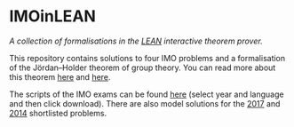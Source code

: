 # IMOinLEAN
_A collection of formalisations in the [LEAN](https://leanprover.github.io/) interactive theorem prover._

This repository contains solutions to four IMO problems and a formalisation of the Jördan–Holder theorem of group theory. You can read more about this theorem [here](https://en.wikipedia.org/wiki/Composition_series#Uniqueness:_Jordan%E2%80%93H%C3%B6lder_theorem) and [here](https://brilliant.org/wiki/jordan-holder/).

The scripts of the IMO exams can be found [here](https://www.imo-official.org/problems.aspx) (select year and language and then click download). There are also model solutions for the [2017](https://www.imo-official.org/problems/IMO2017SL.pdf) and [2014](https://www.imo-official.org/problems/IMO2014SL.pdf) shortlisted problems.
